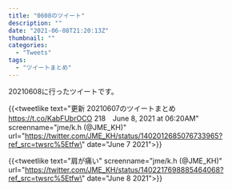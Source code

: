 ```yaml
---
title: "0608のツイート"
description: ""
date: "2021-06-08T21:20:13Z"
thumbnail: ""
categories:
  - "Tweets"
tags:
  - "ツイートまとめ"
---
```

20210608に行ったツイートです。
<!--more-->
{{<tweetlike text=\"更新 20210607のツイートまとめ https://t.co/KabFUbrOCO 218　June 8, 2021 at 06:20AM\" screenname=\"jme/k.h (@JME_KH)\" url=\"https://twitter.com/JME_KH/status/1402012685076733965?ref_src=twsrc%5Etfw\" date=\"June 7 2021\">}}

{{<tweetlike text=\"肩が痛い\" screenname=\"jme/k.h (@JME_KH)\" url=\"https://twitter.com/JME_KH/status/1402217698885464068?ref_src=twsrc%5Etfw\" date=\"June 8 2021\">}}

